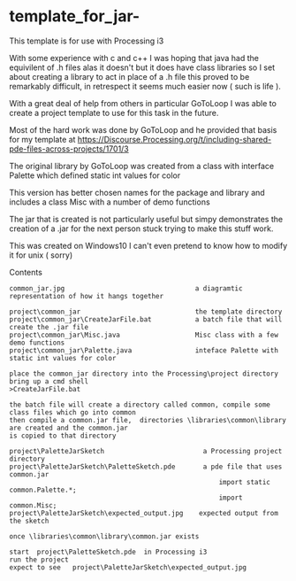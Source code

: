 # template_for_jar-
This template is for use with  Processing i3

With some experience with c and c++ I was hoping that java had the equivilent of .h files 
alas it doesn't but it does have class libraries so I set about creating a library to act in place of a .h file
this proved to be remarkably difficult, in retrespect it seems much easier now ( such is life ).

With a great deal of help from others in particular GoToLoop I was able to create a project template 
to use for this task in the future.

Most of the hard work was done by GoToLoop and he provided that basis for my template at
https://Discourse.Processing.org/t/including-shared-pde-files-across-projects/1701/3

The original library by GoToLoop was created from a class with interface Palette which defined static int values for color

This version has better chosen names for the package and library and includes a class Misc with a number of demo functions

The jar that is created is not particularly useful but simpy demonstrates the creation of a .jar for the next person stuck trying to 
make this stuff work.

This was created on Windows10  I can't even pretend to know how to modify it for unix ( sorry)

Contents 
    
    common_jar.jpg                                 a diagramtic representation of how it hangs together 
    
    project\common_jar                             the template directory
    project\common_jar\CreateJarFile.bat           a batch file that will create the .jar file 
    project\common_jar\Misc.java                   Misc class with a few demo functions
    project\common_jar\Palette.java                inteface Palette with static int values for color

    place the common_jar directory into the Processing\project directory
    bring up a cmd shell
    >CreateJarFile.bat
    
    the batch file will create a directory called common, compile some class files which go into common
    then compile a common.jar file,  directories \libraries\common\library are created and the common.jar
    is copied to that directory
    
    project\PaletteJarSketch                         a Processing project directory
    project\PaletteJarSketch\PaletteSketch.pde       a pde file that uses common.jar 
                                                         import static common.Palette.*;
                                                         import common.Misc;
    project\PaletteJarSketch\expected_output.jpg    expected output from the sketch                                       
                                                         
    once \libraries\common\library\common.jar exists
    
    start  project\PaletteSketch.pde  in Processing i3 
    run the project 
    expect to see   project\PaletteJarSketch\expected_output.jpg 
    
    
                                         
    
